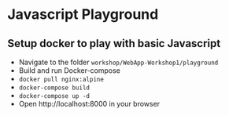 # Javascript Playground

## Setup docker to play with basic Javascript
- Navigate to the folder `workshop/WebApp-Workshop1/playground`
- Build and run Docker-compose
- `docker pull nginx:alpine`
- `docker-compose build`
- `docker-compose up -d`
- Open http://localhost:8000 in your browser
